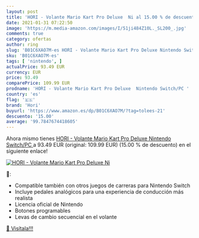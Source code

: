 ```yaml
---
layout: post
title: 'HORI - Volante Mario Kart Pro Deluxe  Ni al 15.00 % de descuento'
date: 2021-01-31 07:22:50
image: 'https://m.media-amazon.com/images/I/51ji484Z10L._SL200_.jpg'
comments: true
category: ofertas
author: ring
slug: 'B01C6XAO7M-es HORI - Volante Mario Kart Pro Deluxe Nintendo Switch/PC'
sku: 'B01C6XAO7M-es'
tags: [ 'nintendo', ]
actualPrice: 93.49 EUR
currency: EUR
price: 93.49
comparePrice: 109.99 EUR
prodname: 'HORI - Volante Mario Kart Pro Deluxe  Nintendo Switch/PC '
country: 'es'
flag: '🇪🇸'
brand: 'Hori'
buyurl: 'https://www.amazon.es/dp/B01C6XAO7M/?tag=tolees-21'
descuento: '15.00'
average: '99.7847674418605'
---
```


Ahora mismo tienes [HORI - Volante Mario Kart Pro Deluxe  Nintendo Switch/PC ](https://www.amazon.es/dp/B01C6XAO7M/?tag=tolees-21) a 93.49 EUR (original: 109.99 EUR) (15.00 %  de descuento) en el siguiente enlace!

[![HORI - Volante Mario Kart Pro Deluxe  Ni](https://m.media-amazon.com/images/I/51ji484Z10L._SL200_.jpg)](https://www.amazon.es/dp/B01C6XAO7M/?tag=tolees-21)

🔎:

- Compatible también con otros juegos de carreras para Nintendo Switch
- Incluye pedales analógicos para una experiencia de conducción más realista
- Licencia oficial de Nintendo
- Botones programables
- Levas de cambio secuencial en el volante

[🛒 Visítala!!!](https://www.amazon.es/dp/B01C6XAO7M/?tag=tolees-21)
